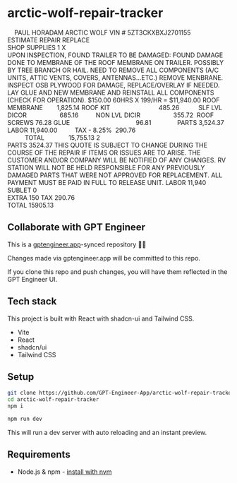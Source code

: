 # arctic-wolf-repair-tracker

 		 
PAUL HORADAM	ARCTIC WOLF	VIN # 5ZT3CKXBXJ2701155				
ESTIMATE	REPAIR	REPLACE			
SHOP SUPPLIES
1	 	X	
UPON INSPECTION, FOUND TRAILER TO BE DAMAGED: FOUND DAMAGE DONE TO MEMBRANE OF THE ROOF MEMBRANE ON TRAILER. POSSIBLY BY TREE BRANCH OR HAIL. NEED TO REMOVE ALL COMPONENTS (A/C UNITS, ATTIC VENTS, COVERS, ANTENNAS…ETC.) REMOVE MENBRANE. INSPECT OSB PLYWOOD FOR DAMAGE, REPLACE/OVERLAY IF NEEDED. LAY GLUE AND NEW MEMBRANE AND REINSTALL ALL COMPONENTS (CHECK FOR OPERATION).
$150.00	60HRS X 199/HR = $11,940.00	
ROOF MEMBRANE        1,825.14 ROOF KIT                            485.26           SLF LVL DICOR                   685.16          NON LVL DICIR                   355.72  ROOF SCREWS 76.28 GLUE                                      96.81              
PARTS  3,524.37   
LABOR  11,940.00         
 TAX - 8.25%  290.76                                                                 TOTAL              15,755.13
2	 	 	 				
PARTS	3524.37	
THIS QUOTE IS SUBJECT TO CHANGE DURING THE COURSE OF THE REPAIR IF ITEMS OR ISSUES ARE TO ARISE. THE CUSTOMER AND/OR COMPANY WILL BE NOTIFIED OF ANY CHANGES. RV STATION WILL NOT BE HELD RESPONSIBLE FOR ANY PREVIOUSLY DAMAGED PARTS THAT WERE NOT APPROVED FOR REPLACEMENT. ALL PAYMENT MUST BE PAID IN FULL TO RELEASE UNIT.
LABOR 11,940	
SUBLET 0	 	
EXTRA	150	
TAX	290.76	
TOTAL	15905.13	


## Collaborate with GPT Engineer

This is a [gptengineer.app](https://gptengineer.app)-synced repository 🌟🤖

Changes made via gptengineer.app will be committed to this repo.

If you clone this repo and push changes, you will have them reflected in the GPT Engineer UI.

## Tech stack

This project is built with React with shadcn-ui and Tailwind CSS.

- Vite
- React
- shadcn/ui
- Tailwind CSS

## Setup

```sh
git clone https://github.com/GPT-Engineer-App/arctic-wolf-repair-tracker.git
cd arctic-wolf-repair-tracker
npm i
```

```sh
npm run dev
```

This will run a dev server with auto reloading and an instant preview.

## Requirements

- Node.js & npm - [install with nvm](https://github.com/nvm-sh/nvm#installing-and-updating)
